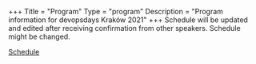 +++
Title = "Program"
Type = "program"
Description = "Program information for devopsdays Kraków 2021"
+++
Schedule will be updated and edited after receiving confirmation from other speakers. Schedule might be changed.

<a href="https://dodkrakow.pl/schedule/">Schedule</a>
